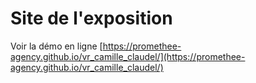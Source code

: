 # Site de l'exposition
Voir la démo en ligne
[https://promethee-agency.github.io/vr_camille_claudel/](https://promethee-agency.github.io/vr_camille_claudel/)
